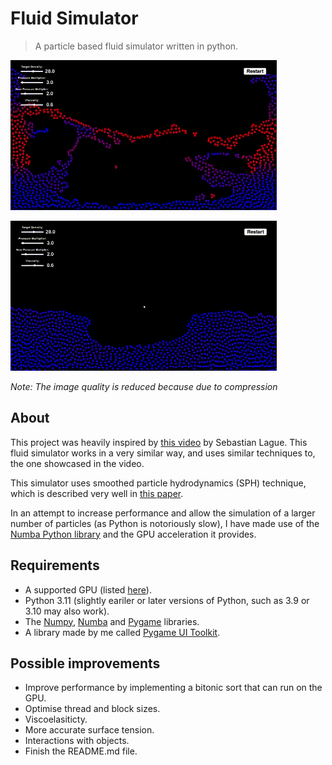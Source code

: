 # Fluid Simulator

> A particle based fluid simulator written in python.

![Normal fluid](./Images/normal.gif)

![Interacting with fluid](./Images/click.gif)

*Note: The image quality is reduced because due to compression*

## About

This project was heavily inspired by [this video](https://www.youtube.com/watch?v=rSKMYc1CQHE) by Sebastian Lague.
This fluid simulator works in a very similar way, and uses similar techniques to, the one showcased in the video.

This simulator uses smoothed particle hydrodynamics (SPH) technique, which is described very well in [this paper](http://www.ligum.umontreal.ca/Clavet-2005-PVFS/pvfs.pdf).

In an attempt to increase performance and allow the simulation of a larger number of particles (as Python is notoriously slow), I have made use of the [Numba Python library](https://numba.pydata.org/) and the GPU acceleration it provides.

## Requirements

- A supported GPU (listed [here](https://numba.readthedocs.io/en/stable/cuda/overview.html#supported-gpus)).
- Python 3.11 (slightly eariler or later versions of Python, such as 3.9 or 3.10 may also work).
- The [Numpy](https://numpy.org/), [Numba](https://numba.pydata.org/) and [Pygame](https://www.pygame.org/news) libraries.
- A library made by me called [Pygame UI Toolkit](https://github.com/Ben-Edwards44/pygame-ui-toolkit).

## Possible improvements

- Improve performance by implementing a bitonic sort that can run on the GPU.
- Optimise thread and block sizes.
- Viscoelasiticty.
- More accurate surface tension.
- Interactions with objects.
- Finish the README.md file.